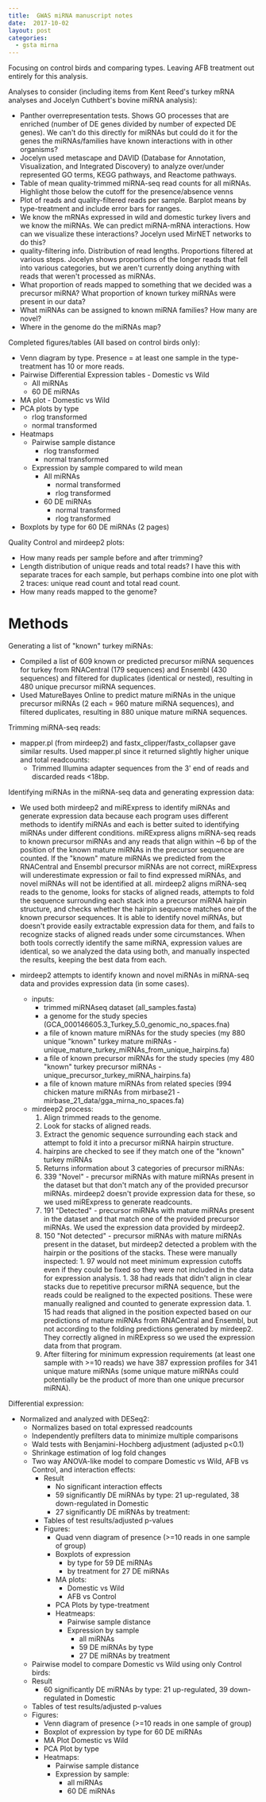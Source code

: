 ```yaml
---
title:  GWAS miRNA manuscript notes
date:  2017-10-02
layout: post
categories:
  - gsta mirna
---
```

Focusing on control birds and comparing types. Leaving AFB treatment out entirely for this analysis.

Analyses to consider (including items from Kent Reed's turkey mRNA analyses and Jocelyn Cuthbert's bovine miRNA analysis):
  * Panther overrepresentation tests. Shows GO processes that are enriched (number of DE genes divided by number of expected DE genes). We can't do this directly for miRNAs but could do it for the genes the miRNAs/families have known interactions with in other organisms?
  * Jocelyn used metascape and DAVID (Database for Annotation, Visualization, and Integrated Discovery) to analyze over/under represented GO terms, KEGG pathways, and Reactome pathways.
  * Table of mean quality-trimmed miRNA-seq read counts for all miRNAs. Highlight those below the cutoff for the presence/absence venns
  * Plot of reads and quality-filtered reads per sample. Barplot means by type-treatment and include error bars for ranges.
  * We know the mRNAs expressed in wild and domestic turkey livers and we know the miRNAs. We can predict miRNA-mRNA interactions. How can we visualize these interactions? Jocelyn used MirNET networks to do this?
  * quality-filtering info. Distribution of read lengths. Proportions filtered at various steps. Jocelyn shows proportions of the longer reads that fell into various categories, but we aren't currently doing anything with reads that weren't processed as miRNAs.
  * What proportion of reads mapped to something that we decided was a precursor miRNA? What proportion of known turkey miRNAs were present in our data?
  * What miRNAs can be assigned to known miRNA families? How many are novel?
  * Where in the genome do the miRNAs map?

Completed figures/tables (All based on control birds only):
  * Venn diagram by type. Presence = at least one sample in the type-treatment has 10 or more reads.
  * Pairwise Differential Expression tables - Domestic vs Wild
    - All miRNAs
    - 60 DE miRNAs
  * MA plot - Domestic vs Wild
  * PCA plots by type
    - rlog transformed
    - normal transformed
  * Heatmaps
    - Pairwise sample distance
      - rlog transformed
      - normal transformed
    - Expression by sample compared to wild mean
      - All miRNAs
        - normal transformed
        - rlog transformed
      - 60 DE miRNAs
        - normal transformed
        - rlog transformed
  * Boxplots by type for 60 DE miRNAs (2 pages)


Quality Control and mirdeep2 plots:
  * How many reads per sample before and after trimming?
  * Length distribution of unique reads and total reads? I have this with separate traces for each sample, but perhaps combine into one plot with 2 traces: unique read count and total read count.
  * How many reads mapped to the genome?


# Methods
Generating a list of "known" turkey miRNAs:
  * Compiled a list of 609 known or predicted precursor miRNA sequences for turkey from RNACentral (179 sequences) and Ensembl (430 sequences) and filtered for duplicates (identical or nested), resulting in 480 unique precursor miRNA sequences.
  * Used MatureBayes Online to predict mature miRNAs in the unique precursor miRNAs (2 each = 960 mature miRNA sequences), and filtered duplicates, resulting in 880 unique mature miRNA sequences.

Trimming miRNA-seq reads:
  * mapper.pl (from mirdeep2) and fastx_clipper/fastx_collapser gave similar results. Used mapper.pl since it returned slightly higher unique and total readcounts:
    - Trimmed Illumina adapter sequences from the 3' end of reads and discarded reads <18bp.

Identifying miRNAs in the miRNA-seq data and generating expression data:

  * We used both mirdeep2 and miRExpress to identify miRNAs and generate expression data because each program uses different methods to identify miRNAs and each is better suited to identifying miRNAs under different conditions. miRExpress aligns miRNA-seq reads to known precursor miRNAs and any reads that align within ~6 bp of the position of the known mature miRNAs in the precursor sequence are counted. If the "known" mature miRNAs we predicted from the RNACentral and Ensembl precursor miRNAs are not correct, miRExpress will underestimate expression or fail to find expressed miRNAs, and novel miRNAs will not be identified at all. mirdeep2 aligns miRNA-seq reads to the genome, looks for stacks of aligned reads, attempts to fold the sequence surrounding each stack into a precursor miRNA hairpin structure, and checks whether the hairpin sequence matches one of the known precursor sequences. It is able to identify novel miRNAs, but doesn't provide easily extractable expression data for them, and fails to recognize stacks of aligned reads under some circumstances. When both tools correctly identify the same miRNA, expression values are identical, so we analyzed the data using both, and manually inspected the results, keeping the best data from each.

  * mirdeep2 attempts to identify known and novel miRNAs in miRNA-seq data and provides expression data (in some cases).
    - inputs:
      - trimmed miRNAseq dataset (all_samples.fasta)
      - a genome for the study species (GCA_000146605.3_Turkey_5.0_genomic_no_spaces.fna)
      - a file of known mature miRNAs for the study species (my 880 unique "known" turkey mature miRNAs - unique_mature_turkey_miRNAs_from_unique_hairpins.fa)
      - a file of known precursor miRNAs for the study species (my 480 "known" turkey precursor miRNAs - unique_precursor_turkey_miRNA_hairpins.fa)
      - a file of known mature miRNAs from related species (994 chicken mature miRNAs from mirbase21 - mirbase_21_data/gga_mirna_no_spaces.fa)
    - mirdeep2 process:
      1. Align trimmed reads to the genome.
      1. Look for stacks of aligned reads.
      1. Extract the genomic sequence surrounding each stack and attempt to fold it into a precursor miRNA hairpin structure.
      1. hairpins are checked to see if they match one of the "known" turkey miRNAs
      1. Returns information about 3 categories of precursor miRNAs:
        1. 339 "Novel" - precursor miRNAs with mature miRNAs present in the dataset but that don't match any of the provided precursor miRNAs. mirdeep2 doesn't provide expression data for these, so we used miRExpress to generate readcounts.
        1. 191 "Detected" - precursor miRNAs with mature miRNAs present in the dataset and that match one of the provided precursor miRNAs. We used the expression data provided by mirdeep2.
        1. 150 "Not detected"  - precursor miRNAs with mature miRNAs present in the dataset, but mirdeep2 detected a problem with the hairpin or the positions of the stacks. These were manually inspected:
          1. 97 would not meet minimum expression cutoffs even if they could be fixed so they were
        not included in the data for expression analysis.
          1. 38 had reads that didn't align in clear stacks due to repetitive precursor miRNA sequence, but the reads could be realigned to the expected positions. These were manually realigned and counted to generate expression data.
          1. 15 had reads that aligned in the position expected based on our predictions of mature miRNAs from RNACentral and Ensembl, but not according to the folding predictions generated by mirdeep2. They correctly aligned in miRExpress so we used the expression data from that program.
        1. After filtering for minimum expression requirements (at least one sample with >=10 reads) we have 387 expression profiles for 341 unique mature miRNAs (some unique mature miRNAs could potentially be the product of more than one unique precursor miRNA).

Differential expression:

  * Normalized and analyzed with DESeq2:
    - Normalizes based on total expressed readcounts
    - Independently prefilters data to minimize multiple comparisons
    - Wald tests with Benjamini-Hochberg adjustment (adjusted p<0.1)
    - Shrinkage estimation of log fold changes
    - Two way ANOVA-like model to compare Domestic vs Wild, AFB vs Control, and interaction effects:
      - Result
        - No significant interaction effects
        - 59 significantly DE miRNAs by type: 21 up-regulated, 38 down-regulated in Domestic
        - 27 significantly DE miRNAs by treatment:
      - Tables of test results/adjusted p-values
      - Figures:
        - Quad venn diagram of presence (>=10 reads in one sample of group)
        - Boxplots of expression
          - by type for 59 DE miRNAs
          - by treatment for 27 DE miRNAs
        - MA plots:
          - Domestic vs Wild
          - AFB vs Control
        - PCA Plots by type-treatment
        - Heatmeaps:
          - Pairwise sample distance
          - Expression by sample
            - all miRNAs
            - 59 DE miRNAs by type
            - 27 DE miRNAs by treatment
    - Pairwise model to compare Domestic vs Wild using only Control birds:
    - Result
      - 60 significantly DE miRNAs by type: 21 up-regulated, 39 down-regulated in Domestic
    - Tables of test results/adjusted p-values
    - Figures:
      - Venn diagram of presence (>=10 reads in one sample of group)
      - Boxplot of expression by type for 60 DE miRNAs
      - MA Plot Domestic vs Wild
      - PCA Plot by type
      - Heatmaps:
        - Pairwise sample distance
        - Expression by sample:
          - all miRNAs
          - 60 DE miRNAs
